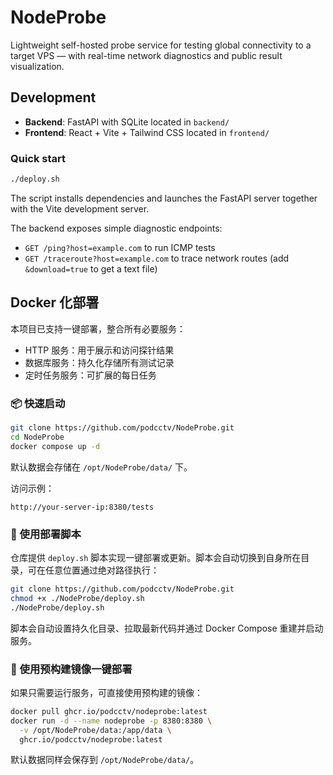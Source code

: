 # NodeProbe

Lightweight self-hosted probe service for testing global connectivity to a target VPS — with real-time network diagnostics and public result visualization.

## Development

- **Backend**: FastAPI with SQLite located in `backend/`
- **Frontend**: React + Vite + Tailwind CSS located in `frontend/`

### Quick start

```bash
./deploy.sh
```

The script installs dependencies and launches the FastAPI server together with the Vite development server.

The backend exposes simple diagnostic endpoints:

- `GET /ping?host=example.com` to run ICMP tests
- `GET /traceroute?host=example.com` to trace network routes (add `&download=true` to get a text file)

## Docker 化部署

本项目已支持一键部署，整合所有必要服务：

- HTTP 服务：用于展示和访问探针结果
- 数据库服务：持久化存储所有测试记录
- 定时任务服务：可扩展的每日任务

### 📦 快速启动

```bash
git clone https://github.com/podcctv/NodeProbe.git
cd NodeProbe
docker compose up -d
```

默认数据会存储在 `/opt/NodeProbe/data/` 下。

访问示例：

```
http://your-server-ip:8380/tests
```

### 🚀 使用部署脚本

仓库提供 `deploy.sh` 脚本实现一键部署或更新。脚本会自动切换到自身所在目录，可在任意位置通过绝对路径执行：

```bash
git clone https://github.com/podcctv/NodeProbe.git
chmod +x ./NodeProbe/deploy.sh
./NodeProbe/deploy.sh
```

脚本会自动设置持久化目录、拉取最新代码并通过 Docker Compose 重建并启动服务。

### 🐳 使用预构建镜像一键部署

如果只需要运行服务，可直接使用预构建的镜像：

```bash
docker pull ghcr.io/podcctv/nodeprobe:latest
docker run -d --name nodeprobe -p 8380:8380 \
  -v /opt/NodeProbe/data:/app/data \
  ghcr.io/podcctv/nodeprobe:latest
```

默认数据同样会保存到 `/opt/NodeProbe/data/`。

